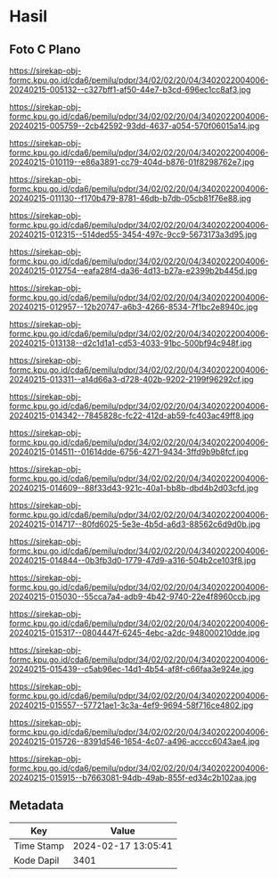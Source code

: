 # Hasil

## Foto C Plano

https://sirekap-obj-formc.kpu.go.id/cda6/pemilu/pdpr/34/02/02/20/04/3402022004006-20240215-005132--c327bff1-af50-44e7-b3cd-696ec1cc8af3.jpg

https://sirekap-obj-formc.kpu.go.id/cda6/pemilu/pdpr/34/02/02/20/04/3402022004006-20240215-005759--2cb42592-93dd-4637-a054-570f06015a14.jpg

https://sirekap-obj-formc.kpu.go.id/cda6/pemilu/pdpr/34/02/02/20/04/3402022004006-20240215-010119--e86a3891-cc79-404d-b876-01f8298762e7.jpg

https://sirekap-obj-formc.kpu.go.id/cda6/pemilu/pdpr/34/02/02/20/04/3402022004006-20240215-011130--f170b479-8781-46db-b7db-05cb81f76e88.jpg

https://sirekap-obj-formc.kpu.go.id/cda6/pemilu/pdpr/34/02/02/20/04/3402022004006-20240215-012315--514ded55-3454-497c-9cc9-5673173a3d95.jpg

https://sirekap-obj-formc.kpu.go.id/cda6/pemilu/pdpr/34/02/02/20/04/3402022004006-20240215-012754--eafa28f4-da36-4d13-b27a-e2399b2b445d.jpg

https://sirekap-obj-formc.kpu.go.id/cda6/pemilu/pdpr/34/02/02/20/04/3402022004006-20240215-012957--12b20747-a6b3-4266-8534-7f1bc2e8940c.jpg

https://sirekap-obj-formc.kpu.go.id/cda6/pemilu/pdpr/34/02/02/20/04/3402022004006-20240215-013138--d2c1d1a1-cd53-4033-91bc-500bf94c948f.jpg

https://sirekap-obj-formc.kpu.go.id/cda6/pemilu/pdpr/34/02/02/20/04/3402022004006-20240215-013311--a14d66a3-d728-402b-9202-2199f96292cf.jpg

https://sirekap-obj-formc.kpu.go.id/cda6/pemilu/pdpr/34/02/02/20/04/3402022004006-20240215-014342--7845828c-fc22-412d-ab59-fc403ac49ff8.jpg

https://sirekap-obj-formc.kpu.go.id/cda6/pemilu/pdpr/34/02/02/20/04/3402022004006-20240215-014511--01614dde-6756-4271-9434-3ffd9b9b8fcf.jpg

https://sirekap-obj-formc.kpu.go.id/cda6/pemilu/pdpr/34/02/02/20/04/3402022004006-20240215-014609--88f33d43-921c-40a1-bb8b-dbd4b2d03cfd.jpg

https://sirekap-obj-formc.kpu.go.id/cda6/pemilu/pdpr/34/02/02/20/04/3402022004006-20240215-014717--80fd6025-5e3e-4b5d-a6d3-88562c6d9d0b.jpg

https://sirekap-obj-formc.kpu.go.id/cda6/pemilu/pdpr/34/02/02/20/04/3402022004006-20240215-014844--0b3fb3d0-1779-47d9-a316-504b2ce103f8.jpg

https://sirekap-obj-formc.kpu.go.id/cda6/pemilu/pdpr/34/02/02/20/04/3402022004006-20240215-015030--55cca7a4-adb9-4b42-9740-22e4f8960ccb.jpg

https://sirekap-obj-formc.kpu.go.id/cda6/pemilu/pdpr/34/02/02/20/04/3402022004006-20240215-015317--0804447f-6245-4ebc-a2dc-948000210dde.jpg

https://sirekap-obj-formc.kpu.go.id/cda6/pemilu/pdpr/34/02/02/20/04/3402022004006-20240215-015439--c5ab96ec-14d1-4b54-af8f-c66faa3e924e.jpg

https://sirekap-obj-formc.kpu.go.id/cda6/pemilu/pdpr/34/02/02/20/04/3402022004006-20240215-015557--57721ae1-3c3a-4ef9-9694-58f716ce4802.jpg

https://sirekap-obj-formc.kpu.go.id/cda6/pemilu/pdpr/34/02/02/20/04/3402022004006-20240215-015726--8391d546-1654-4c07-a496-acccc6043ae4.jpg

https://sirekap-obj-formc.kpu.go.id/cda6/pemilu/pdpr/34/02/02/20/04/3402022004006-20240215-015915--b7663081-94db-49ab-855f-ed34c2b102aa.jpg


## Metadata

| Key        | Value               |
| ---------- | ------------------- |
| Time Stamp | 2024-02-17 13:05:41 |
| Kode Dapil | 3401                |



